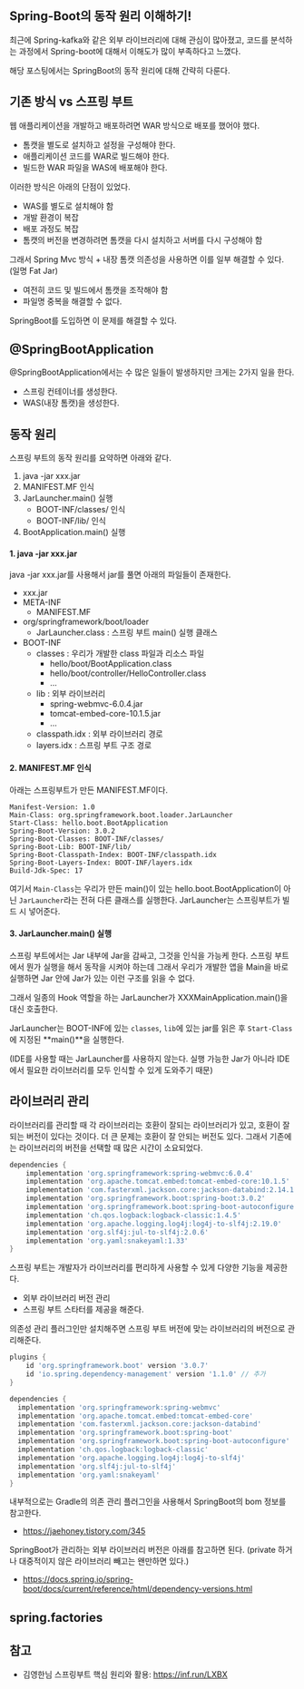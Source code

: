 ## Spring-Boot의 동작 원리 이해하기!

최근에 Spring-kafka와 같은 외부 라이브러리에 대해 관심이 많아졌고, 코드를 분석하는 과정에서 Spring-boot에 대해서 이해도가 많이 부족하다고 느꼈다.

해당 포스팅에서는 SpringBoot의 동작 원리에 대해 간략히 다룬다.

## 기존 방식 vs 스프링 부트

웹 애플리케이션을 개발하고 배포하려면 WAR 방식으로 배포를 했어야 했다.
- 톰캣을 별도로 설치하고 설정을 구성해야 한다.
- 애플리케이션 코드를 WAR로 빌드해야 한다.
- 빌드한 WAR 파일을 WAS에 배포해야 한다.

이러한 방식은 아래의 단점이 있었다.
- WAS를 별도로 설치해야 함
- 개발 환경이 복잡
- 배포 과정도 복잡
- 톰캣의 버전을 변경하려면 톰캣을 다시 설치하고 서버를 다시 구성해야 함

그래서 Spring Mvc 방식 + 내장 톰캣 의존성을 사용하면 이를 일부 해결할 수 있다. (일명 Fat Jar)
- 여전히 코드 및 빌드에서 톰캣을 조작해야 함
- 파일명 중복을 해결할 수 없다.

SpringBoot를 도입하면 이 문제를 해결할 수 있다. 

## @SpringBootApplication

@SpringBootApplication에서는 수 많은 일들이 발생하지만 크게는 2가지 일을 한다.
- 스프링 컨테이너를 생성한다.
- WAS(내장 톰캣)을 생성한다.

## 동작 원리

스프링 부트의 동작 원리를 요약하면 아래와 같다.
1. java -jar xxx.jar
2. MANIFEST.MF 인식
3. JarLauncher.main() 실행
    - BOOT-INF/classes/ 인식
    - BOOT-INF/lib/ 인식
4. BootApplication.main() 실행

#### 1. java -jar xxx.jar
java -jar xxx.jar를 사용해서 jar를 풀면 아래의 파일들이 존재한다.
- xxx.jar
- META-INF
  - MANIFEST.MF
- org/springframework/boot/loader
  - JarLauncher.class : 스프링 부트 main() 실행 클래스
- BOOT-INF
  - classes : 우리가 개발한 class 파일과 리소스 파일
    - hello/boot/BootApplication.class
    - hello/boot/controller/HelloController.class
    - ...
  - lib : 외부 라이브러리
    - spring-webmvc-6.0.4.jar
    - tomcat-embed-core-10.1.5.jar
    - ...
  - classpath.idx : 외부 라이브러리 경로
  - layers.idx : 스프링 부트 구조 경로

#### 2. MANIFEST.MF 인식

아래는 스프링부트가 만든 MANIFEST.MF이다.

```
Manifest-Version: 1.0
Main-Class: org.springframework.boot.loader.JarLauncher
Start-Class: hello.boot.BootApplication
Spring-Boot-Version: 3.0.2
Spring-Boot-Classes: BOOT-INF/classes/
Spring-Boot-Lib: BOOT-INF/lib/
Spring-Boot-Classpath-Index: BOOT-INF/classpath.idx
Spring-Boot-Layers-Index: BOOT-INF/layers.idx
Build-Jdk-Spec: 17
```

여기서 `Main-Class`는 우리가 만든 main()이 있는 hello.boot.BootApplication이 아닌 `JarLauncher`라는 전혀 다른 클래스를 실행한다. JarLauncher는 스프링부트가 빌드 시 넣어준다.

#### 3. JarLauncher.main() 실행

스프링 부트에서는 Jar 내부에 Jar을 감싸고, 그것을 인식을 가능케 한다. 스프링 부트에서 뭔가 실행을 해서 동작을 시켜야 하는데 그래서 우리가 개발한 앱을 Main을 바로 실행하면 Jar 안에 Jar가 있는 이런 구조를 읽을 수 없다.

그래서 일종의 Hook 역할을 하는 JarLauncher가 XXXMainApplication.main()을 대신 호출한다. 

JarLauncher는 BOOT-INF에 있는 `classes`, `lib`에 있는 jar를 읽은 후 `Start-Class`에 지정된 **main()**을 실행한다.

(IDE를 사용할 때는 JarLauncher를 사용하지 않는다. 실행 가능한 Jar가 아니라 IDE에서 필요한 라이브러리를 모두 인식할 수 있게 도와주기 때문)

## 라이브러리 관리

라이브러리를 관리할 때 각 라이브러리는 호환이 잘되는 라이브러리가 있고, 호환이 잘되는 버전이 있다는 것이다. 더 큰 문제는 호환이 잘 안되는 버전도 있다. 그래서 기존에는 라이브러리의 버전을 선택할 때 많은 시간이 소요되었다.

```groovy
dependencies {
    implementation 'org.springframework:spring-webmvc:6.0.4'
    implementation 'org.apache.tomcat.embed:tomcat-embed-core:10.1.5'
    implementation 'com.fasterxml.jackson.core:jackson-databind:2.14.1' //스프링 부트 관련
    implementation 'org.springframework.boot:spring-boot:3.0.2'
    implementation 'org.springframework.boot:spring-boot-autoconfigure:3.0.2' //LOG 관련
    implementation 'ch.qos.logback:logback-classic:1.4.5'
    implementation 'org.apache.logging.log4j:log4j-to-slf4j:2.19.0'
    implementation 'org.slf4j:jul-to-slf4j:2.0.6'
    implementation 'org.yaml:snakeyaml:1.33'
}
```

스프링 부트는 개발자가 라이브러리를 편리하게 사용할 수 있게 다양한 기능을 제공한다.
- 외부 라이브러리 버전 관리
- 스프링 부트 스타터를 제공을 해준다.

의존성 관리 플러그인만 설치해주면 스프링 부트 버전에 맞는 라이브러리의 버전으로 관리해준다.

```groovy
plugins {
    id 'org.springframework.boot' version '3.0.7'
    id 'io.spring.dependency-management' version '1.1.0' // 추가
}

dependencies {
  implementation 'org.springframework:spring-webmvc'
  implementation 'org.apache.tomcat.embed:tomcat-embed-core'
  implementation 'com.fasterxml.jackson.core:jackson-databind'
  implementation 'org.springframework.boot:spring-boot'
  implementation 'org.springframework.boot:spring-boot-autoconfigure'
  implementation 'ch.qos.logback:logback-classic'
  implementation 'org.apache.logging.log4j:log4j-to-slf4j'
  implementation 'org.slf4j:jul-to-slf4j'
  implementation 'org.yaml:snakeyaml'
}
```

내부적으로는 Gradle의 의존 관리 플러그인을 사용해서 SpringBoot의 bom 정보를 참고한다. 
- https://jaehoney.tistory.com/345

SpringBoot가 관리하는 외부 라이브러리 버전은 아래를 참고하면 된다. (private 하거나 대중적이지 않은 라이브러리 빼고는 왠만하면 있다.)
- https://docs.spring.io/spring-boot/docs/current/reference/html/dependency-versions.html

## spring.factories

## 참고
- 김영한님 스프링부트 핵심 원리와 활용: https://inf.run/LXBX